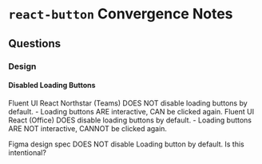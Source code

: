 # `react-button` Convergence Notes

## Questions

### Design

#### Disabled Loading Buttons

Fluent UI React Northstar (Teams) DOES NOT disable loading buttons by default. - Loading buttons ARE interactive, CAN be clicked again.
Fluent UI React (Office) DOES disable loading buttons by default. - Loading buttons ARE NOT interactive, CANNOT be clicked again.

Figma design spec DOES NOT disable Loading button by default.
Is this intentional?

